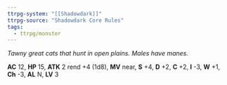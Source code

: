 ```yaml
---
ttrpg-system: "[[Shadowdark]]"
ttrpg-source: "Shadowdark Core Rules"
tags:
  - ttrpg/monster
---
```


_Tawny great cats that hunt in open plains. Males have manes._

**AC** 12, **HP** 15, **ATK** 2 rend +4 (1d8), **MV** near, **S** +4, **D** +2, **C** +2, **I** -3, **W** +1, **Ch** -3, **AL** N, **LV** 3


